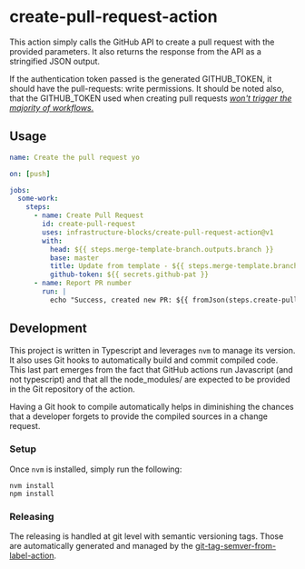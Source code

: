 # create-pull-request-action

This action simply calls the GitHub API to create a pull request with the provided parameters.
It also returns the response from the API as a stringified JSON output.

If the authentication token passed is the generated GITHUB_TOKEN, it should have the
pull-requests: write permissions. It should be noted also, that the GITHUB_TOKEN used when creating
pull requests [*won't trigger the majority of workflows*.](https://docs.github.com/en/actions/security-guides/automatic-token-authentication#using-the-github_token-in-a-workflow)

## Usage

```yaml
name: Create the pull request yo

on: [push]

jobs:
  some-work:
    steps:
      - name: Create Pull Request
        id: create-pull-request
        uses: infrastructure-blocks/create-pull-request-action@v1
        with:
          head: ${{ steps.merge-template-branch.outputs.branch }}
          base: master
          title: Update from template - ${{ steps.merge-template.branch.outputs.date }}
          github-token: ${{ secrets.github-pat }}
      - name: Report PR number
        run: |
          echo "Success, created new PR: ${{ fromJson(steps.create-pull-request.outputs.pull-request).number }}"
```

## Development

This project is written in Typescript and leverages `nvm` to manage its version. It also uses Git hooks
to automatically build and commit compiled code. This last part emerges from the fact that GitHub actions
run Javascript (and not typescript) and that all the node_modules/ are expected to be provided in the Git
repository of the action.

Having a Git hook to compile automatically helps in diminishing the chances that a developer forgets to
provide the compiled sources in a change request.

### Setup

Once `nvm` is installed, simply run the following:

```
nvm install
npm install
``` 

### Releasing

The releasing is handled at git level with semantic versioning tags. Those are automatically generated and managed
by the [git-tag-semver-from-label-action](https://github.com/infrastructure-blocks/git-tag-semver-from-label-action).
